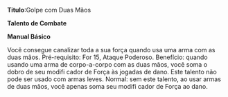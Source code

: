 **Titulo**:Golpe com Duas Mãos

**Talento de Combate**

**Manual Básico**

 Você consegue canalizar toda a sua força quando usa uma arma com as duas mãos. Pré-requisito: For 15, Ataque Poderoso. Benefício: quando usando uma arma de corpo-a-corpo com as duas mãos, você soma o dobro de seu modifi cador de Força às jogadas de dano. Este talento não pode ser usado com armas leves. Normal: sem este talento, ao usar armas de duas mãos, você apenas soma seu modifi cador de Força ao dano.